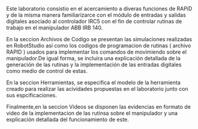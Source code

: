 
Este laboratorio consistio en el acercamiento a diveras funciones de RAPiD y de la misma manera familiarizarce con el módulo de entradas y salidas digitales asociado al controlador IRC5 con el fin de  controlar rutinas de trabajo en el manipulador ABB IRB 140.

En la seccion Archivos de Codigo se presentan las simulaciones realizadas en RobotStudio asi como los codigos de programacion de rutinas ( archivo RAPID ) usados para implementar los comandos de movimiendo sobre el manipulador.De igual forma, se incluira una explicación detallada de la generación de las rutinas y la implementación de las entradas digitales como medio de control de estas.

En la seccion Herramientas, se especifica el modelo de la herramienta creado para realizar las acividades propuestas en el laboratorio junto con sus espcificaciones.

Finalmente,en la seccion Videos se disponen las evidencias en formato de video de la implementacion de las rutinsa sobre el manipulador y una explicación detallada del funcionamiento de este.
